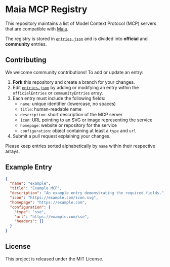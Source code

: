 # Maia MCP Registry

This repository maintains a list of Model Context Protocol (MCP) servers that are compatible with [Maia](https://maia.id).

The registry is stored in [`entries.json`](entries.json) and is divided into **official** and **community** entries.

## Contributing

We welcome community contributions! To add or update an entry:

1. **Fork** this repository and create a branch for your changes.
2. Edit [`entries.json`](entries.json) by adding or modifying an entry within the `officialEntries` or `communityEntries` array.
3. Each entry must include the following fields:
   - `name`: unique identifier (lowercase, no spaces)
   - `title`: human-readable name
   - `description`: short description of the MCP server
   - `icon`: URL pointing to an SVG or image representing the service
   - `homepage`: website or repository for the service
   - `configuration`: object containing at least a `type` and `url`
4. Submit a pull request explaining your changes.

Please keep entries sorted alphabetically by `name` within their respective arrays.

## Example Entry

```json
{
  "name": "example",
  "title": "Example MCP",
  "description": "An example entry demonstrating the required fields.",
  "icon": "https://example.com/icon.svg",
  "homepage": "https://example.com",
  "configuration": {
    "type": "sse",
    "url": "https://example.com/sse",
    "headers": {}
  }
}
```

## License

This project is released under the MIT License.
